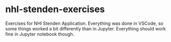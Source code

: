 # nhl-stenden-exercises
Exercises for NHl Stenden Application. Everything was done in VSCode, so some things worked a bit differently than in Jupyter. Everything should work fine in Jupyter notebook though.
